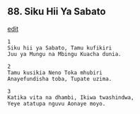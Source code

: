 ## 88. Siku Hii Ya Sabato
[edit](https://docs.google.com/document/d/1ZihIdN1KOoNLKo7tEJUDqRWfurbtoG8i/edit?mode=html)




    1
    Siku hii ya Sabato, Tamu kufikiri
    Juu ya Mungu na Mbingu Kuacha dunia.

    2
    Tamu kusikia Neno Toka mhubiri
    Anayefundisha toba, Tupate uzima.

    3
    Katika vita na dhambi, Ikiwa twashindwa,
    Yeye atatupa nguvu Aonaye moyo.


